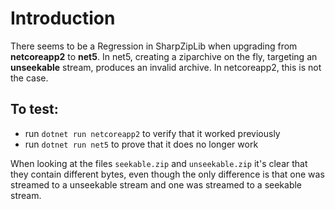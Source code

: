 # Introduction

There seems to be a Regression in SharpZipLib when upgrading from **netcoreapp2** to **net5**.
In net5, creating a ziparchive on the fly, targeting an **unseekable** stream, produces an invalid archive.
In netcoreapp2, this is not the case.

## To test:

- run `dotnet run netcoreapp2` to verify that it worked previously
- run `dotnet run net5` to prove that it does no longer work

When looking at the files `seekable.zip` and `unseekable.zip` it's clear that they contain different bytes, even though the only difference is that one was streamed to a unseekable stream and one was streamed to a seekable stream.
